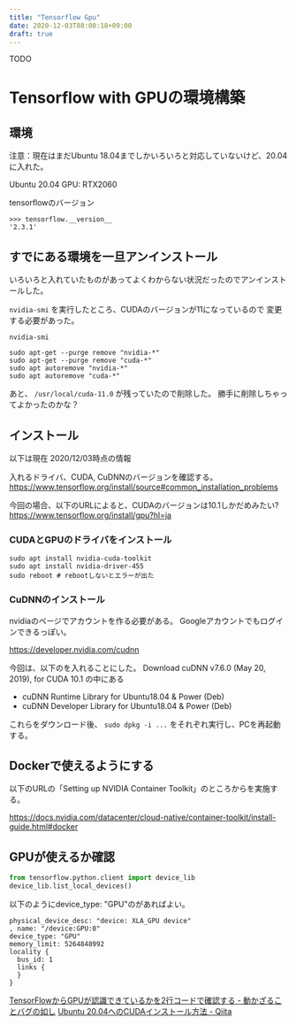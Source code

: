 ```yaml
---
title: "Tensorflow Gpu"
date: 2020-12-03T08:00:18+09:00
draft: true
---
```


TODO

# Tensorflow with GPUの環境構築

## 環境

注意：現在はまだUbuntu 18.04までしかいろいろと対応していないけど、20.04に入れた。

Ubuntu 20.04
GPU: RTX2060

tensorflowのバージョン

```
>>> tensorflow.__version__
'2.3.1'
```

## すでにある環境を一旦アンインストール
いろいろと入れていたものがあってよくわからない状況だったのでアンインストールした。

`nvidia-smi` を実行したところ、CUDAのバージョンが11になっているので
変更する必要があった。

```
nvidia-smi
```

```
sudo apt-get --purge remove "nvidia-*"
sudo apt-get --purge remove "cuda-*"
sudo apt autoremove "nvidia-*"
sudo apt autoremove "cuda-*"
```

あと、 `/usr/local/cuda-11.0` が残っていたので削除した。
勝手に削除しちゃってよかったのかな？

## インストール

以下は現在 2020/12/03時点の情報

入れるドライバ、CUDA, CuDNNのバージョンを確認する。
https://www.tensorflow.org/install/source#common_installation_problems

今回の場合、以下のURLによると、CUDAのバージョンは10.1しかだめみたい?
https://www.tensorflow.org/install/gpu?hl=ja

### CUDAとGPUのドライバをインストール


```
sudo apt install nvidia-cuda-toolkit
sudo apt install nvidia-driver-455
sudo reboot # rebootしないとエラーが出た
```

### CuDNNのインストール

nvidiaのページでアカウントを作る必要がある。
Googleアカウントでもログインできるっぽい。

https://developer.nvidia.com/cudnn

今回は、以下のを入れることにした。
Download cuDNN v7.6.0 (May 20, 2019), for CUDA 10.1 の中にある
* cuDNN Runtime Library for Ubuntu18.04 & Power (Deb)
* cuDNN Developer Library for Ubuntu18.04 & Power (Deb)

これらをダウンロード後、 `sudo dpkg -i ...` をそれぞれ実行し、PCを再起動する。


## Dockerで使えるようにする

以下のURLの「Setting up NVIDIA Container Toolkit」のところからを実施する。

https://docs.nvidia.com/datacenter/cloud-native/container-toolkit/install-guide.html#docker

## GPUが使えるか確認

```python
from tensorflow.python.client import device_lib
device_lib.list_local_devices()
```

以下のようにdevice_type: "GPU"のがあればよい。
```
physical_device_desc: "device: XLA_GPU device"
, name: "/device:GPU:0"
device_type: "GPU"
memory_limit: 5264848992
locality {
  bus_id: 1
  links {
  }
}
```

[TensorFlowからGPUが認識できているかを2行コードで確認する - 動かざることバグの如し](https://thr3a.hatenablog.com/entry/20180113/1515820265)
[Ubuntu 20.04へのCUDAインストール方法 - Qiita](https://qiita.com/yukoba/items/c4a45435c6ee5d66706d)
